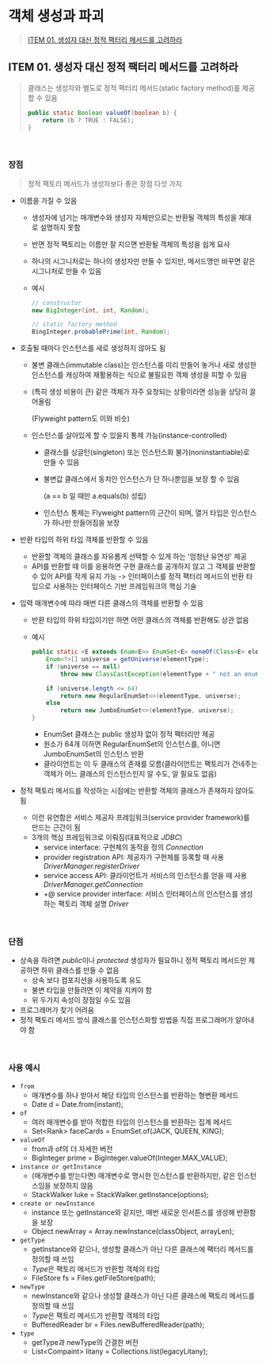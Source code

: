 # 객체 생성과 파괴

> [ITEM 01. 생성자 대신 정적 팩터리 메서드를 고려하라](#ITEM-01.-생성자-대신-정적-팩터리-메서드를-고려하라)



## ITEM 01. 생성자 대신 정적 팩터리 메서드를 고려하라

> 클래스는 생성자와 별도로 정적 팩터리 메서드(static factory method)를 제공할 수 있음
>
> ```java
> public static Boolean valueOf(boolean b) {
>     return (b ? TRUE : FALSE);
> }
> ```

<br>

### 장점

> 정적 팩토리 메서드가 생성자보다 좋은 장점 다섯 가지

- 이름을 가질 수 있음

  - 생성자에 넘기는 매개변수와 생성자 자체만으로는 반환될 객체의 특성을 제대로 설명하지 못함

  - 반면 정적 팩토리는 이름만 잘 지으면 반환될 객체의 특성을 쉽게 묘사

  - 하나의 시그니처로는 하나의 생성자만 만들 수 있지만, 메서드명만 바꾸면 같은 시그니처로 만들 수 있음

  - 예시

    ```java
    // constructor
    new BigInteger(int, int, Random);
    
    // static factory method
    BingInteger.probablePrime(int, Random);
    ```

- 호출될 때마다 인스턴스를 새로 생성하지 않아도 됨

  - 불변 클래스(immutable class)는 인스턴스를 미리 만들어 놓거나 새로 생성한 인스턴스를 캐싱하여 재활용하는 식으로 불필요한 객체 생성을 피할 수 있음

  - (특히 생성 비용이 큰) 같은 객체가 자주 요청되는 상황이라면 성능을 상당히 끌어올림

    (Flyweight pattern도 이와 비슷)

  - 인스턴스를 살아있게 할 수 있을지 통제 가능(instance-controlled)

    - 클래스를 싱글턴(singleton) 또는 인스턴스화 불가(noninstantiable)로 만들 수 있음

    - 불변값 클래스에서 동치인 인스턴스가 단 하나뿐임을 보장 할 수 있음

      (a == b 일 때만 a.equals(b) 성립)

    - 인스턴스 통제는 Flyweight pattern의 근간이 되며, 열거 타입은 인스턴스가 하나만 만들어짐을 보장

- 반환 타입의 하위 타입 객체를 반환할 수 있음

  - 반환할 객체의 클래스를 자유롭게 선택할 수 있게 하는 '엄청난 유연성' 제공
  - API를 반환할 때 이를 응용하면 구현 클래스를 공개하지 않고 그 객체를 반환할 수 있어 API를 작게 유지 가능 -> 인터페이스를 정적 팩터리 메서드의 반환 타입으로 사용하는 인터페이스 기반 프레임워크의 핵심 기술

- 입력 매개변수에 따라 매번 다른 클래스의 객체를 반환할 수 있음

  - 반환 타입의 하위 타입이기만 하면 어떤 클래스의 객체를 반환해도 상관 없음

  - 예시

    ```java
    public static <E extends Enum<E>> EnumSet<E> noneOf(Class<E> elementType) {
        Enum<?>[] universe = getUniverse(elementType);
        if (universe == null)
            throw new ClassCastException(elementType + " not an enum");
    
        if (universe.length <= 64)
            return new RegularEnumSet<>(elementType, universe);
        else
            return new JumboEnumSet<>(elementType, universe);
    }
    ```

    - EnumSet 클래스는 public 생성자 없이 정적 팩터리만 제공
    - 원소가 64개 이하면 RegularEnumSet의 인스턴스를, 아니면 JumboEnumSet의 인스턴스 반환
    - 클라이언트는 이 두 클래스의 존재를 모름(클라이언트는 팩토리가 건네주는 객체가 어느 클래스의 인스턴스인지 알 수도, 알 필요도 없음)

- 정적 팩토리 메서드를 작성하는 시점에는 반환할 객체의 클래스가 존재하지 않아도 됨

  - 이런 유연함은 서비스 제공자 프레임워크(service provider framework)를 만드는 근간이 됨
  - 3개의 핵심 프레임워크로 이뤄짐(대표적으로 *JDBC*)
    - service interface: 구현체의 동작을 정의 *Connection*
    - provider registration API: 제공자가 구현체를 등록할 때 사용 *DriverManager.registerDriver*
    - service access API: 클라이언트가 서비스의 인스턴스를 얻을 때 사용 *DriverManager.getConnection*
    - +@ service provider interface: 서비스 인터페이스의 인스턴스를 생성하는 팩토리 객체 설명 *Driver*

<br>

### 단점

- 상속을 하려면 *public*이나 *protected* 생성자가 필요하니 정적 팩토리 메서드만 제공하면 하위 클래스를 만들 수 없음
  - 상속 보다 컴포지션을 사용하도록 유도
  - 불변 타입을 만들려면 이 제약을 지켜야 함
  - 위 두가지 속성이 장점일 수도 있음
-  프로그래머가 찾기 어려움
  - 정적 팩토리 메서드 방식 클래스를 인스턴스화할 방법을 직접 프로그래머가 알아내야 함

<br>

### 사용 예시

- `from`
  - 매개변수를 하나 받아서 해당 타입의 인스턴스를 반환하는 형변환 메서드 
  - Date d = Date.from(instant);
- `of`
  - 여러 매개변수를 받아 적합한 타입의 인스턴스를 반환하는 집계 메서드
  - Set\<Rank> faceCards = EnumSet.of(JACK, QUEEN, KING);
- `valueOf`
  - from과 of의 더 자세한 버전
  - BigInteger prime = BigInteger.valueOf(Integer.MAX_VALUE);
- `instance or getInstance`
  - (매개변수를 받는다면) 매개변수로 명시한 인스턴스를 반환하지만, 같은 인스턴스임을 보장하지 않음
  - StackWalker luke = StackWalker.getInstance(options);
- `create or newInstance`
  - instance 또는 getInstance와 같지만, 매번 새로운 인서튼스를 생성해 반환함을 보장
  - Object newArray = Array.newInstance(classObject, arrayLen);
- `getType`
  - getInstance와 같으나, 생성할 클래스가 아닌 다른 클래스에 팩터리 메서드를 정의할 때 쓰임
  - *Type*은 팩토리 메서드가 반환할 객체의 타입
  - FileStore fs = Files.getFileStore(path);
- `newType`
  - newInstance와 같으나 생성할 클래스가 아닌 다른 클래스에 팩토리 메서드를 정의할 때 쓰임
  - *Type*은 팩토리 메서드가 반환할 객체의 타입
  - BufferedReader br = Files.newBufferedReader(path);
- `type`
  - getType과 newType의 간결한 버전
  - List\<Compaint> litany = Collections.list(legacyLitany);






